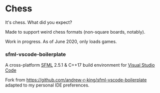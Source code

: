 # Chess
It's chess. What did you expect?

Made to support weird chess formats (non-square boards, notably).

Work in progress. As of June 2020, only loads games.

### sfml-vscode-boilerplate
A cross-platform [SFML](https://www.sfml-dev.org) 2.5.1 & C++17 build environment for [Visual Studio Code](https://code.visualstudio.com/)

Fork from https://github.com/andrew-r-king/sfml-vscode-boilerplate adapted to my personal IDE preferences.
